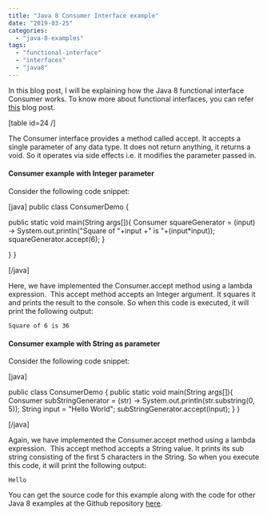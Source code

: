 ```yaml
---
title: "Java 8 Consumer Interface example"
date: "2019-03-25"
categories: 
  - "java-8-examples"
tags: 
  - "functional-interface"
  - "interfaces"
  - "java8"
---
```


In this blog post, I will be explaining how the Java 8 functional interface Consumer works. To know more about functional interfaces, you can refer [this](https://learnjava.co.in/what-is-a-functional-interface/) blog post.

\[table id=24 /\]

The Consumer interface provides a method called accept. It accepts a single parameter of any data type. It does not return anything, it returns a void. So it operates via side effects i.e. it modifies the parameter passed in.

#### Consumer example with Integer parameter

Consider the following code snippet:

\[java\] public class ConsumerDemo {

public static void main(String args\[\]){ Consumer<Integer> squareGenerator = (input) -> System.out.println("Square of "+input +" is "+(input\*input)); squareGenerator.accept(6); }

} }

\[/java\]

Here, we have implemented the Consumer.accept method using a lambda expression.  This accept method accepts an Integer argument. It squares it and prints the result to the console. So when this code is executed, it will print the following output:

```
Square of 6 is 36
```

#### Consumer example with String as parameter

Consider the following code snippet:

\[java\]

public class ConsumerDemo { public static void main(String args\[\]){ Consumer<String> subStringGenerator = (str) -> System.out.println(str.substring(0, 5)); String input = "Hello World"; subStringGenerator.accept(input); } }

\[/java\]

Again, we have implemented the Consumer.accept method using a lambda expression.  This accept method accepts a String value. It prints its sub string consisting of the first 5 characters in the String. So when you execute this code, it will print the following output:

```
Hello
```

You can get the source code for this example along with the code for other Java 8 examples at the Github repository [here](https://github.com/learnjavawithreshma/Java8Demo).
